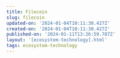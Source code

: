 ```yaml
---
title: Filecoin
slug: filecoin
updated-on: '2024-01-04T10:11:30.427Z'
created-on: '2024-01-04T10:11:30.427Z'
published-on: '2024-01-11T13:26:59.787Z'
layout: '[ecosystem-technology].html'
tags: ecosystem-technology
---
```



